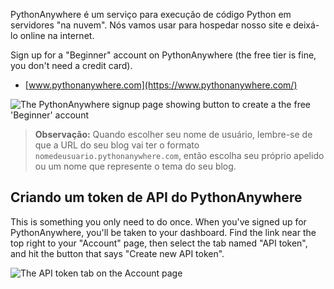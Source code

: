 PythonAnywhere é um serviço para execução de código Python em servidores "na nuvem". Nós vamos usar para hospedar nosso site e deixá-lo online na internet.

Sign up for a "Beginner" account on PythonAnywhere (the free tier is fine, you don't need a credit card).

* [www.pythonanywhere.com](https://www.pythonanywhere.com/)

![The PythonAnywhere signup page showing button to create a the free 'Beginner' account](../deploy/images/pythonanywhere_beginner_account_button.png)

> **Observação:** Quando escolher seu nome de usuário, lembre-se de que a URL do seu blog vai ter o formato `nomedeusuario.pythonanywhere.com`, então escolha seu próprio apelido ou um nome que represente o tema do seu blog.

## Criando um token de API do PythonAnywhere

This is something you only need to do once. When you've signed up for PythonAnywhere, you'll be taken to your dashboard. Find the link near the top right to your "Account" page, then select the tab named "API token", and hit the button that says "Create new API token".

![The API token tab on the Account page](../deploy/images/pythonanywhere_create_api_token.png)